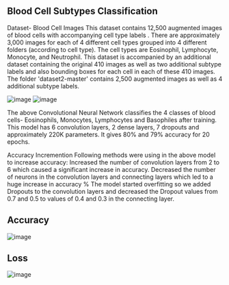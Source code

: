  ## Blood Cell Subtypes Classification ##

Dataset- Blood Cell Images This dataset contains 12,500 augmented images of blood cells with accompanying cell type labels . There are approximately 3,000 images for each of 4 different cell types grouped into 4 different folders (according to cell type). The cell types are Eosinophil, Lymphocyte, Monocyte, and Neutrophil. This dataset is accompanied by an additional dataset containing the original 410 images as well as two additional subtype labels and also bounding boxes for each cell in each of these 410 images. The folder 'dataset2-master' contains 2,500 augmented images as well as 4 additional subtype labels.

![image](https://user-images.githubusercontent.com/79239242/110826686-561a6e00-82bb-11eb-831c-6391b9e6d218.png)
![image](https://user-images.githubusercontent.com/79239242/110826870-85c97600-82bb-11eb-9fad-d4bcdf1f924e.png)

The above Convolutional Neural Network classifies the 4 classes of blood cells- Eosinophils, Monocytes, Lymphocytes and Basophiles after training. This model has 6 convolution layers, 2 dense layers, 7 dropouts and approximately 220K parameters. It gives 80% and 79% accuracy for 20 epochs.

Accuracy Incremention Following methods were using in the above model to increase accuracy: Increased the number of convolution layers from 2 to 6 which caused a significant increase in accuracy. Decreased the number of neurons in the convolution layers and connecting layers which led to a huge increase in accuracy % The model started overfitting so we added Dropouts to the convolution layers and decreased the Dropout values from 0.7 and 0.5 to values of 0.4 and 0.3 in the connecting layer.

## Accuracy ##
![image](https://user-images.githubusercontent.com/79239242/110827050-b3aeba80-82bb-11eb-8749-88e080047ff0.png)
## Loss ##
![image](https://user-images.githubusercontent.com/79239242/110827131-c5905d80-82bb-11eb-9ddf-fb7915d1a15b.png)
